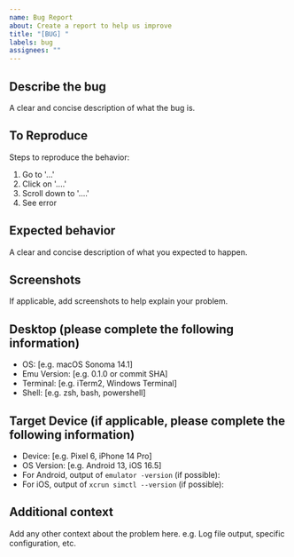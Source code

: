 ```yaml
---
name: Bug Report
about: Create a report to help us improve
title: "[BUG] "
labels: bug
assignees: ""
---
```


## Describe the bug

A clear and concise description of what the bug is.

## To Reproduce

Steps to reproduce the behavior:

1. Go to '...'
2. Click on '....'
3. Scroll down to '....'
4. See error

## Expected behavior

A clear and concise description of what you expected to happen.

## Screenshots

If applicable, add screenshots to help explain your problem.

## Desktop (please complete the following information)

- OS: [e.g. macOS Sonoma 14.1]
- Emu Version: [e.g. 0.1.0 or commit SHA]
- Terminal: [e.g. iTerm2, Windows Terminal]
- Shell: [e.g. zsh, bash, powershell]

## Target Device (if applicable, please complete the following information)

- Device: [e.g. Pixel 6, iPhone 14 Pro]
- OS Version: [e.g. Android 13, iOS 16.5]
- For Android, output of `emulator -version` (if possible):
- For iOS, output of `xcrun simctl --version` (if possible):

## Additional context

Add any other context about the problem here.
e.g. Log file output, specific configuration, etc.
